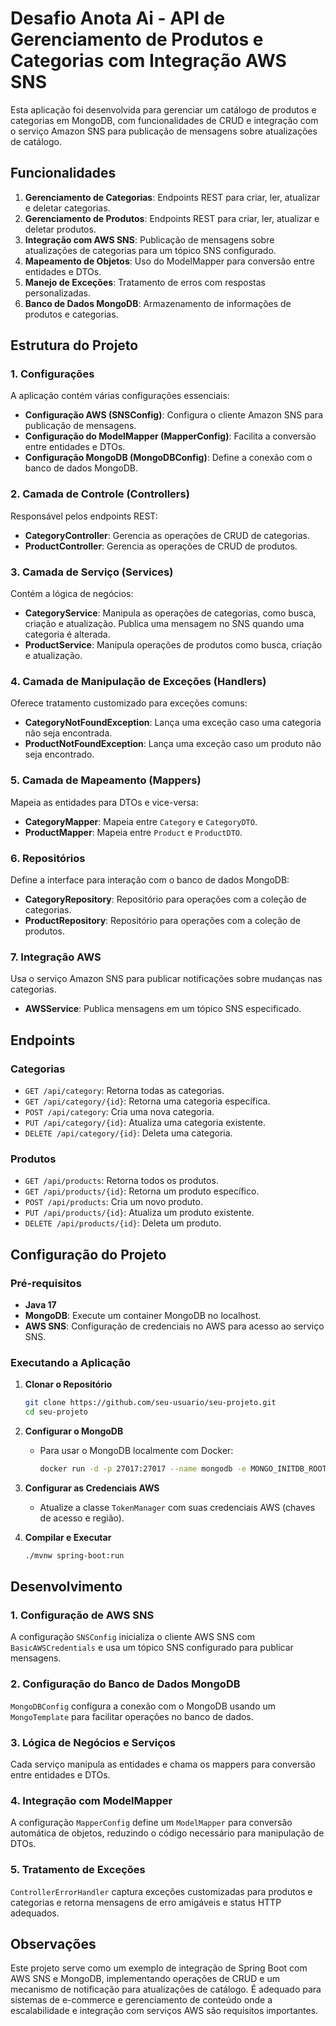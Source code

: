 # Desafio Anota Ai - API de Gerenciamento de Produtos e Categorias com Integração AWS SNS

Esta aplicação foi desenvolvida para gerenciar um catálogo de produtos e categorias em MongoDB, com funcionalidades de CRUD e integração com o serviço Amazon SNS para publicação de mensagens sobre atualizações de catálogo.

## Funcionalidades

1. **Gerenciamento de Categorias**: Endpoints REST para criar, ler, atualizar e deletar categorias.
2. **Gerenciamento de Produtos**: Endpoints REST para criar, ler, atualizar e deletar produtos.
3. **Integração com AWS SNS**: Publicação de mensagens sobre atualizações de categorias para um tópico SNS configurado.
4. **Mapeamento de Objetos**: Uso do ModelMapper para conversão entre entidades e DTOs.
5. **Manejo de Exceções**: Tratamento de erros com respostas personalizadas.
6. **Banco de Dados MongoDB**: Armazenamento de informações de produtos e categorias.

## Estrutura do Projeto

### 1. Configurações
A aplicação contém várias configurações essenciais:

- **Configuração AWS (SNSConfig)**: Configura o cliente Amazon SNS para publicação de mensagens.
- **Configuração do ModelMapper (MapperConfig)**: Facilita a conversão entre entidades e DTOs.
- **Configuração MongoDB (MongoDBConfig)**: Define a conexão com o banco de dados MongoDB.

### 2. Camada de Controle (Controllers)
Responsável pelos endpoints REST:

- **CategoryController**: Gerencia as operações de CRUD de categorias.
- **ProductController**: Gerencia as operações de CRUD de produtos.

### 3. Camada de Serviço (Services)
Contém a lógica de negócios:

- **CategoryService**: Manipula as operações de categorias, como busca, criação e atualização. Publica uma mensagem no SNS quando uma categoria é alterada.
- **ProductService**: Manipula operações de produtos como busca, criação e atualização.

### 4. Camada de Manipulação de Exceções (Handlers)
Oferece tratamento customizado para exceções comuns:

- **CategoryNotFoundException**: Lança uma exceção caso uma categoria não seja encontrada.
- **ProductNotFoundException**: Lança uma exceção caso um produto não seja encontrado.

### 5. Camada de Mapeamento (Mappers)
Mapeia as entidades para DTOs e vice-versa:

- **CategoryMapper**: Mapeia entre `Category` e `CategoryDTO`.
- **ProductMapper**: Mapeia entre `Product` e `ProductDTO`.

### 6. Repositórios
Define a interface para interação com o banco de dados MongoDB:

- **CategoryRepository**: Repositório para operações com a coleção de categorias.
- **ProductRepository**: Repositório para operações com a coleção de produtos.

### 7. Integração AWS
Usa o serviço Amazon SNS para publicar notificações sobre mudanças nas categorias.

- **AWSService**: Publica mensagens em um tópico SNS especificado.

## Endpoints

### Categorias
- `GET /api/category`: Retorna todas as categorias.
- `GET /api/category/{id}`: Retorna uma categoria específica.
- `POST /api/category`: Cria uma nova categoria.
- `PUT /api/category/{id}`: Atualiza uma categoria existente.
- `DELETE /api/category/{id}`: Deleta uma categoria.

### Produtos
- `GET /api/products`: Retorna todos os produtos.
- `GET /api/products/{id}`: Retorna um produto específico.
- `POST /api/products`: Cria um novo produto.
- `PUT /api/products/{id}`: Atualiza um produto existente.
- `DELETE /api/products/{id}`: Deleta um produto.

## Configuração do Projeto

### Pré-requisitos

- **Java 17**
- **MongoDB**: Execute um container MongoDB no localhost.
- **AWS SNS**: Configuração de credenciais no AWS para acesso ao serviço SNS.

### Executando a Aplicação

1. **Clonar o Repositório**
   ```bash
   git clone https://github.com/seu-usuario/seu-projeto.git
   cd seu-projeto
   ```

2. **Configurar o MongoDB**
    - Para usar o MongoDB localmente com Docker:
      ```bash
      docker run -d -p 27017:27017 --name mongodb -e MONGO_INITDB_ROOT_USERNAME=root -e MONGO_INITDB_ROOT_PASSWORD=example mongo
      ```

3. **Configurar as Credenciais AWS**
    - Atualize a classe `TokenManager` com suas credenciais AWS (chaves de acesso e região).

4. **Compilar e Executar**
   ```bash
   ./mvnw spring-boot:run
   ```

## Desenvolvimento

### 1. Configuração de AWS SNS
A configuração `SNSConfig` inicializa o cliente AWS SNS com `BasicAWSCredentials` e usa um tópico SNS configurado para publicar mensagens.

### 2. Configuração do Banco de Dados MongoDB
`MongoDBConfig` configura a conexão com o MongoDB usando um `MongoTemplate` para facilitar operações no banco de dados.

### 3. Lógica de Negócios e Serviços
Cada serviço manipula as entidades e chama os mappers para conversão entre entidades e DTOs.

### 4. Integração com ModelMapper
A configuração `MapperConfig` define um `ModelMapper` para conversão automática de objetos, reduzindo o código necessário para manipulação de DTOs.

### 5. Tratamento de Exceções
`ControllerErrorHandler` captura exceções customizadas para produtos e categorias e retorna mensagens de erro amigáveis e status HTTP adequados.

## Observações

Este projeto serve como um exemplo de integração de Spring Boot com AWS SNS e MongoDB, implementando operações de CRUD e um mecanismo de notificação para atualizações de catálogo. É adequado para sistemas de e-commerce e gerenciamento de conteúdo onde a escalabilidade e integração com serviços AWS são requisitos importantes.

